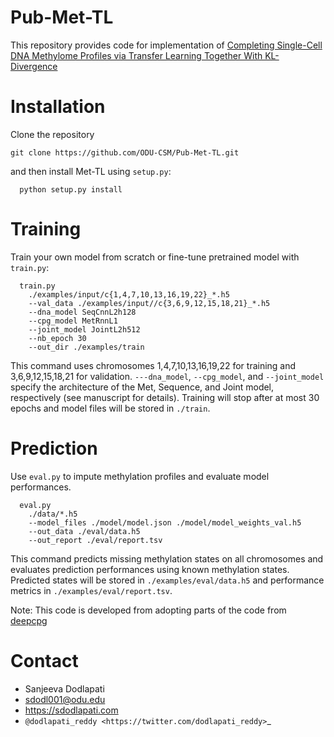 # Pub-Met-TL
This repository provides code for implementation of [Completing Single-Cell DNA Methylome Profiles via Transfer Learning Together With KL-Divergence](https://www.frontiersin.org/articles/10.3389/fgene.2022.910439/full?&utm_source=Email_to_authors_&utm_medium=Email&utm_content=T1_11.5e1_author&utm_campaign=Email_publication&field=&journalName=Frontiers_in_Genetics&id=910439)

Installation
============

Clone the repository

```
git clone https://github.com/ODU-CSM/Pub-Met-TL.git
```



and then install Met-TL using ``setup.py``:

```
  python setup.py install
```





Training
===============
Train your own model from scratch or fine-tune pretrained model with ``train.py``:
```
  train.py
    ./examples/input/c{1,4,7,10,13,16,19,22}_*.h5
    --val_data ./examples/input//c{3,6,9,12,15,18,21}_*.h5
    --dna_model SeqCnnL2h128
    --cpg_model MetRnnL1
    --joint_model JointL2h512
    --nb_epoch 30
    --out_dir ./examples/train
```



This command uses chromosomes 1,4,7,10,13,16,19,22 for training and 3,6,9,12,15,18,21 for validation. ``---dna_model``, ``--cpg_model``, and ``--joint_model`` specify the architecture of the Met, Sequence, and Joint model, respectively (see manuscript for details). Training will stop after at most 30 epochs and model files will be stored in ``./train``.



Prediction
===============
Use ``eval.py`` to impute methylation profiles and evaluate model performances.

```
  eval.py
    ./data/*.h5
    --model_files ./model/model.json ./model/model_weights_val.h5
    --out_data ./eval/data.h5
    --out_report ./eval/report.tsv

```


This command predicts missing methylation states on all chromosomes and evaluates prediction performances using known methylation states. Predicted states will be stored in ``./examples/eval/data.h5`` and performance metrics in ``./examples/eval/report.tsv``.





Note: This code is developed from adopting parts of the code from [deepcpg](https://github.com/cangermueller/deepcpg)


Contact
=======
* Sanjeeva Dodlapati
* sdodl001@odu.edu
* https://sdodlapati.com
* `@dodlapati_reddy <https://twitter.com/dodlapati_reddy>`_

